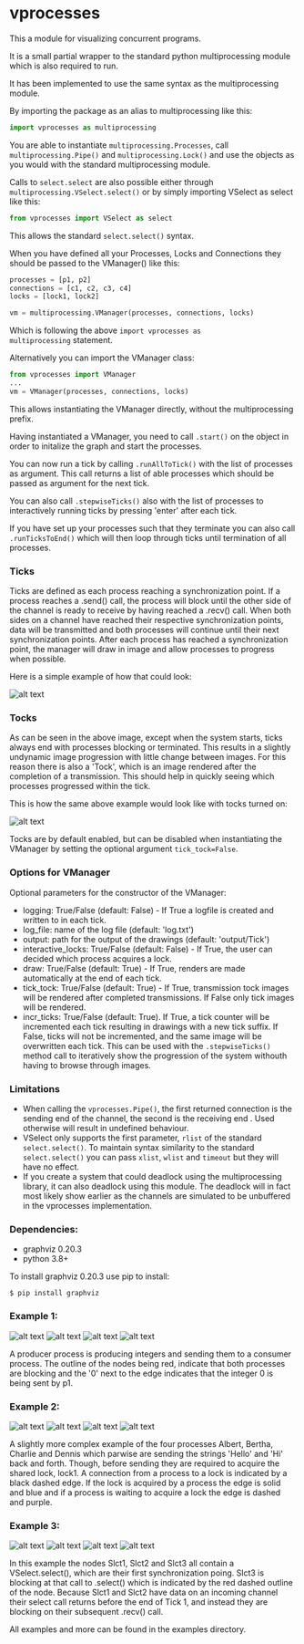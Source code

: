 # vprocesses
This a module for visualizing concurrent programs.

It is a small partial wrapper to the standard python multiprocessing module which is also required to run.

It has been implemented to use the same syntax as the multiprocessing module.

By importing the package as an alias to multiprocessing like this:
```python
import vprocesses as multiprocessing
```
You are able to instantiate <code>multiprocessing.Processes</code>, call <code>multiprocessing.Pipe()</code> and <code>multiprocessing.Lock()</code> and use the objects as you would with the standard multiprocessing module.

Calls to <code>select.select</code> are also possible either through <code>multiprocessing.VSelect.select()</code> or by simply importing VSelect as select like this:
```python
from vprocesses import VSelect as select
```
This allows the standard <code>select.select()</code> syntax.

When you have defined all your Processes, Locks and Connections they should be passed to the VManager() like this:
```python
processes = [p1, p2]
connections = [c1, c2, c3, c4]
locks = [lock1, lock2]

vm = multiprocessing.VManager(processes, connections, locks)
```
Which is following the above <code>import vprocesses as multiprocessing</code> statement.

Alternatively you can import the VManager class:
```python
from vprocesses import VManager
...
vm = VManager(processes, connections, locks)
```
This allows instantiating the VManager directly, without the multiprocessing prefix.

Having instantiated a VManager, you need to call <code>.start()</code> on the object in order to initalize the graph and start the processes.

You can now run a tick by calling <code>.runAllToTick()</code> with the list of processes as argument. This call returns a list of able processes which should be passed as argument for the next tick.

You can also call <code>.stepwiseTicks()</code> also with the list of processes to interactively running ticks by pressing 'enter' after each tick.

If you have set up your processes such that they terminate you can also call <code>.runTicksToEnd()</code> which will then loop through ticks until termination of all processes.

### Ticks
Ticks are defined as each process reaching a synchronization point. If a process reaches a .send() call, the process will block until the other side of the channel is ready to receive by having reached a .recv() call. When both sides on a channel have reached their respective synchronization points, data will be transmitted and both processes will continue until their next synchronization points. After each process has reached a synchronization point, the manager will draw in image and allow processes to progress when possible.

Here is a simple example of how that could look:

![alt text](https://github.com/kbobkpop/vprocesses/blob/master/nodes_edges_images/simpleExampleTick.png?raw=true)

### Tocks
As can be seen in the above image, except when the system starts, ticks always end with processes blocking or terminated. This results in a slightly undynamic image progression with little change between images.
For this reason there is also a 'Tock', which is an image rendered after the completion of a transmission. This should help in quickly seeing which processes progressed within the tick.

This is how the same above example would look like with tocks turned on:

![alt text](https://github.com/kbobkpop/vprocesses/blob/master/nodes_edges_images/simpleExample.png?raw=true)

Tocks are by default enabled, but can be disabled when instantiating the VManager by setting the optional argument <code>tick_tock=False</code>.

### Options for VManager
Optional parameters for the constructor of the VManager:
 - logging: True/False (default: False) - If True a logfile is created and written to in each tick.
 - log_file: name of the log file (default: 'log.txt')
 - output: path for the output of the drawings (default: 'output/Tick')
 - interactive_locks: True/False (default: False) - If True, the user can decided which process acquires a lock.
 - draw: True/False (default: True) - If True, renders are made automatically at the end of each tick.
 - tick_tock: True/False (default: True) - If True, transmission tock images will be rendered after completed transmissions. If False only tick images will be rendered.
 - incr_ticks: True/False (default: True). If True, a tick counter will be incremented each tick resulting in drawings with a new tick suffix. If False, ticks will not be incremented, and the same image will be overwritten each tick. This can be used with the <code>.stepwiseTicks()</code> method call to iteratively show the progression of the system withouth having to browse through images.

### Limitations
 - When calling the <code>vprocesses.Pipe()</code>, <bold> the first returned connection is the sending end of the channel, the second is the receiving end </code>. Used otherwise will result in undefined behaviour.
 - VSelect only supports the first parameter, <code>rlist</code> of the standard <code>select.select()</code>. To maintain syntax similarity to the standard <code>select.select()</code> you can pass <code>xlist</code>, <code>wlist</code> and <code>timeout</code> but they will have no effect.
 - If you create a system that could deadlock using the multiprocessing library, it can also deadlock using this module. The deadlock will in fact most likely show earlier as the channels are simulated to be unbuffered in the vprocesses implementation.

### Dependencies:

- graphviz 0.20.3
- python 3.8+

To install graphviz 0.20.3 use pip to install:

<code>$ pip install graphviz</code>

### Example 1:

![alt text](https://github.com/kbobkpop/vprocesses/blob/master/examples/producerConsumer/0_Tock.png?raw=true)
![alt text](https://github.com/kbobkpop/vprocesses/blob/master/examples/producerConsumer/1_Tick.png?raw=true)
![alt text](https://github.com/kbobkpop/vprocesses/blob/master/examples/producerConsumer/1_Tock.png?raw=true)
![alt text](https://github.com/kbobkpop/vprocesses/blob/master/examples/producerConsumer/2_Tick.png?raw=true)

A producer process is producing integers and sending them to a consumer process. The outline of the nodes being red, indicate that both processes are blocking and the '0' next to the edge indicates that the integer 0 is being sent by p1.

### Example 2:

![alt text](https://github.com/kbobkpop/vprocesses/blob/master/examples/lockedPingPong/0_Tock.png?raw=true)
![alt text](https://github.com/kbobkpop/vprocesses/blob/master/examples/lockedPingPong/1_Tick.png?raw=true)
![alt text](https://github.com/kbobkpop/vprocesses/blob/master/examples/lockedPingPong/1_Tock.png?raw=true)
![alt text](https://github.com/kbobkpop/vprocesses/blob/master/examples/lockedPingPong/2_Tick.png?raw=true)

A slightly more complex example of the four processes Albert, Bertha, Charlie and Dennis which parwise are sending the strings 'Hello' and 'Hi' back and forth. Though, before sending they are required to acquire the shared lock, lock1. A connection from a process to a lock is indicated by a black dashed edge. If the lock is acquired by a process the edge is solid and blue and if a process is waiting to acquire a lock the edge is dashed and purple.

### Example 3:

![alt text](https://github.com/kbobkpop/vprocesses/blob/master/examples/complex/0_Tockpng?raw=true)
![alt text](https://github.com/kbobkpop/vprocesses/blob/master/examples/complex/1_Tick.png?raw=true)
![alt text](https://github.com/kbobkpop/vprocesses/blob/master/examples/complex/1_Tock.png?raw=true)
![alt text](https://github.com/kbobkpop/vprocesses/blob/master/examples/complex/2_Tick.png?raw=true)

In this example the nodes Slct1, Slct2 and Slct3 all contain a VSelect.select(), which are their first synchronization poing. Slct3 is blocking at that call to .select() which is indicated by the red dashed outline of the node. Because Slct1 and Slct2 have data on an incoming channel their select call returns before the end of Tick 1, and instead they are blocking on their subsequent .recv() call.

All examples and more can be found in the examples directory.
